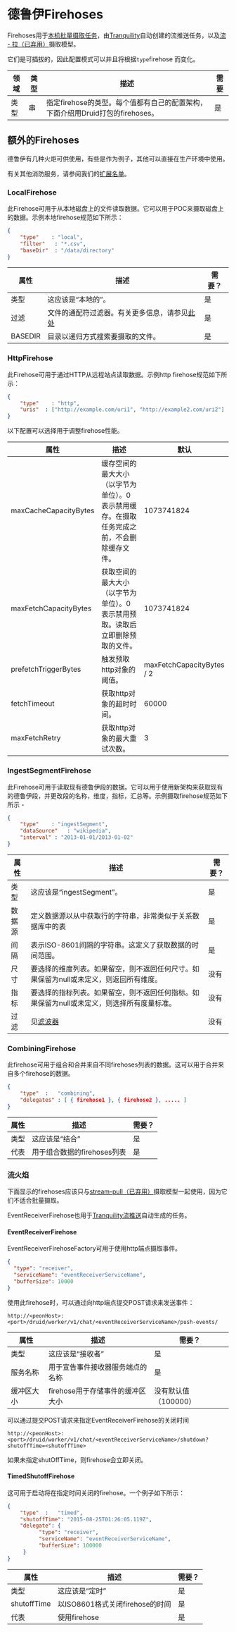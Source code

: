 # 德鲁伊Firehoses

Firehoses用于[本机批量摄取任务](http://druid.io/docs/0.12.3/ingestion/native-batch.html)，由[Tranquility](http://druid.io/docs/0.12.3/ingestion/stream-push.html)自动创建的流推送任务，以及[流 - 拉（已弃用）](http://druid.io/docs/0.12.3/ingestion/stream-pull.html)摄取模型。

它们是可插拔的，因此配置模式可以并且将根据`type`firehose 而变化。

| 领域 | 类型 | 描述                                                         | 需要 |
| ---- | ---- | ------------------------------------------------------------ | ---- |
| 类型 | 串   | 指定firehose的类型。每个值都有自己的配置架构，下面介绍用Druid打包的firehoses。 | 是   |

## 额外的Firehoses

德鲁伊有几种火炬可供使用，有些是作为例子，其他可以直接在生产环境中使用。

有关其他消防服务，请参阅我们的[扩展名单](http://druid.io/docs/0.12.3/development/extensions.html)。

### LocalFirehose

此Firehose可用于从本地磁盘上的文件读取数据。它可以用于POC来摄取磁盘上的数据。示例本地firehose规范如下所示：

```json
{
    "type"    : "local",
    "filter"   : "*.csv",
    "baseDir"  : "/data/directory"
}
```

| 属性    | 描述                                                         | 需要？ |
| ------- | ------------------------------------------------------------ | ------ |
| 类型    | 这应该是“本地的”。                                           | 是     |
| 过滤    | 文件的通配符过滤器。有关更多信息，请参见[此处](http://commons.apache.org/proper/commons-io/apidocs/org/apache/commons/io/filefilter/WildcardFileFilter.html) | 是     |
| BASEDIR | 目录以递归方式搜索要摄取的文件。                             | 是     |

### HttpFirehose

此Firehose可用于通过HTTP从远程站点读取数据。示例http firehose规范如下所示：

```json
{
    "type"    : "http",
    "uris"  : ["http://example.com/uri1", "http://example2.com/uri2"]
}
```

以下配置可以选择用于调整firehose性能。

| 属性                  | 描述                                                         | 默认                      |
| --------------------- | ------------------------------------------------------------ | ------------------------- |
| maxCacheCapacityBytes | 缓存空间的最大大小（以字节为单位）。0表示禁用缓存。在摄取任务完成之前，不会删除缓存文件。 | 1073741824                |
| maxFetchCapacityBytes | 获取空间的最大大小（以字节为单位）。0表示禁用预取。读取后立即删除预取的文件。 | 1073741824                |
| prefetchTriggerBytes  | 触发预取http对象的阈值。                                     | maxFetchCapacityBytes / 2 |
| fetchTimeout          | 获取http对象的超时时间。                                     | 60000                     |
| maxFetchRetry         | 获取http对象的最大重试次数。                                 | 3                         |

### IngestSegmentFirehose

此Firehose可用于读取现有德鲁伊段的数据。它可以用于使用新架构来获取现有的德鲁伊段，并更改段的名称，维度，指标，汇总等。示例摄取firehose规范如下所示 -

```json
{
    "type"    : "ingestSegment",
    "dataSource"   : "wikipedia",
    "interval" : "2013-01-01/2013-01-02"
}
```

| 属性   | 描述                                                         | 需要？ |
| ------ | ------------------------------------------------------------ | ------ |
| 类型   | 这应该是“ingestSegment”。                                    | 是     |
| 数据源 | 定义数据源以从中获取行的字符串，非常类似于关系数据库中的表   | 是     |
| 间隔   | 表示ISO-8601间隔的字符串。这定义了获取数据的时间范围。       | 是     |
| 尺寸   | 要选择的维度列表。如果留空，则不返回任何尺寸。如果保留为null或未定义，则返回所有维度。 | 没有   |
| 指标   | 要选择的指标列表。如果留空，则不返回任何指标。如果保留为null或未定义，则选择所有度量标准。 | 没有   |
| 过滤   | 见[滤波器](http://druid.io/docs/0.12.3/querying/filters.html) | 没有   |

### CombiningFirehose

此firehose可用于组合和合并来自不同firehoses列表的数据。这可以用于合并来自多个firehose的数据。

```json
{
    "type"  :   "combining",
    "delegates" : [ { firehose1 }, { firehose2 }, ..... ]
}
```

| 属性 | 描述                        | 需要？ |
| ---- | --------------------------- | ------ |
| 类型 | 这应该是“结合”              | 是     |
| 代表 | 用于组合数据的firehoses列表 | 是     |

### 流火焰

下面显示的firehoses应该只与[stream-pull（已弃用）](http://druid.io/docs/0.12.3/ingestion/stream-pull.html)摄取模型一起使用，因为它们不适合批量摄取。

EventReceiverFirehose也用于[Tranquility流推送](http://druid.io/docs/0.12.3/ingestion/stream-push.html)自动生成的任务。

#### EventReceiverFirehose

EventReceiverFirehoseFactory可用于使用http端点摄取事件。

```json
{
  "type": "receiver",
  "serviceName": "eventReceiverServiceName",
  "bufferSize": 10000
}
```

使用此firehose时，可以通过向http端点提交POST请求来发送事件：

```
http://<peonHost>:<port>/druid/worker/v1/chat/<eventReceiverServiceName>/push-events/
```

| 属性       | 描述                             | 需要？               |
| ---------- | -------------------------------- | -------------------- |
| 类型       | 这应该是“接收者”                 | 是                   |
| 服务名称   | 用于宣告事件接收器服务端点的名称 | 是                   |
| 缓冲区大小 | firehose用于存储事件的缓冲区大小 | 没有默认值（100000） |

可以通过提交POST请求来指定EventReceiverFirehose的关闭时间

```
http://<peonHost>:<port>/druid/worker/v1/chat/<eventReceiverServiceName>/shutdown?shutoffTime=<shutoffTime>
```

如果未指定shutOffTime，则firehose会立即关闭。

#### TimedShutoffFirehose

这可用于启动将在指定时间关闭的firehose。一个例子如下所示：

```json
{
    "type"  :   "timed",
    "shutoffTime": "2015-08-25T01:26:05.119Z",
    "delegate": {
          "type": "receiver",
          "serviceName": "eventReceiverServiceName",
          "bufferSize": 100000
     }
}
```

| 属性        | 描述                            | 需要？ |
| ----------- | ------------------------------- | ------ |
| 类型        | 这应该是“定时”                  | 是     |
| shutoffTime | 以ISO8601格式关闭firehose的时间 | 是     |
| 代表        | 使用firehose                    | 是     |
